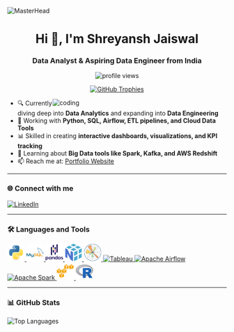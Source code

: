 ![MasterHead](https://www.sevenstarwebsolutions.com/wp-content/themes/sevenstar/img/banner-bg.gif)

<h1 align="center">Hi 👋, I'm Shreyansh Jaiswal</h1>
<h3 align="center">Data Analyst & Aspiring Data Engineer from India</h3>

<p align="center">
  <img src="https://komarev.com/ghpvc/?username=shreyanshjaiswal1&label=Profile%20views&color=0e75b6&style=flat" alt="profile views" />
</p>

<p align="center">
  <a href="https://github.com/ryo-ma/github-profile-trophy">
    <img src="https://github-profile-trophy.vercel.app/?username=shreyanshjaiswal1&theme=flat&no-frame=true&row=1&column=7" alt="GitHub Trophies" />
  </a>
</p>

<img align="right" alt="coding" width="400" src="https://media.licdn.com/dms/image/C4E12AQFS2orslcG6VA/article-cover_image-shrink_600_2000/0/1601654296846?e=2147483647&v=beta&t=itdCVYrtXaVuTDFY2naHqZsnvivxfuWmg7loyouZjDM">

- 🔍 Currently diving deep into **Data Analytics** and expanding into **Data Engineering**
- 🔧 Working with **Python, SQL, Airflow, ETL pipelines, and Cloud Data Tools**
- 📊 Skilled in creating **interactive dashboards, visualizations, and KPI tracking**
- 🌱 Learning about **Big Data tools like Spark, Kafka, and AWS Redshift**
- 📫 Reach me at: [Portfolio Website](https://shreyanshjaiswal1.github.io/Portfolio-Website)

---

### 🌐 Connect with me

<p align="left">
  <a href="https://linkedin.com/in/shreyanshjaiswal1" target="blank">
    <img align="center" src="https://raw.githubusercontent.com/rahuldkjain/github-profile-readme-generator/master/src/images/icons/Social/linked-in-alt.svg" alt="LinkedIn" height="30" width="40" />
  </a>
</p>

---

### 🛠️ Languages and Tools

<p align="left">
  <a href="https://www.python.org" target="_blank"> <img src="https://raw.githubusercontent.com/devicons/devicon/master/icons/python/python-original.svg" alt="Python" width="40" height="40"/> </a>
  <a href="https://www.w3schools.com/sql/" target="_blank"> <img src="https://raw.githubusercontent.com/devicons/devicon/master/icons/mysql/mysql-original-wordmark.svg" alt="SQL" width="40" height="40"/> </a>
  <a href="https://pandas.pydata.org/" target="_blank"> <img src="https://raw.githubusercontent.com/devicons/devicon/master/icons/pandas/pandas-original-wordmark.svg" alt="Pandas" width="40" height="40"/> </a>
  <a href="https://numpy.org/" target="_blank"> <img src="https://raw.githubusercontent.com/devicons/devicon/master/icons/numpy/numpy-original.svg" alt="NumPy" width="40" height="40"/> </a>
  <a href="https://matplotlib.org/" target="_blank"> <img src="https://raw.githubusercontent.com/devicons/devicon/master/icons/matplotlib/matplotlib-original.svg" alt="Matplotlib" width="40" height="40"/> </a>
  <a href="https://www.tableau.com/" target="_blank"> <img src="https://raw.githubusercontent.com/devicons/devicon/master/icons/tableau/tableau-original-wordmark.svg" alt="Tableau" width="40" height="40"/> </a>
  <a href="https://airflow.apache.org/" target="_blank"> <img src="https://upload.wikimedia.org/wikipedia/commons/d/de/AirflowLogo.png" alt="Apache Airflow" width="40" height="40"/> </a>
  <a href="https://spark.apache.org/" target="_blank"> <img src="https://upload.wikimedia.org/wikipedia/commons/f/f3/Apache_Spark_logo.svg" alt="Apache Spark" width="40" height="40"/> </a>
  <a href="https://aws.amazon.com/redshift/" target="_blank"> <img src="https://raw.githubusercontent.com/devicons/devicon/master/icons/amazonwebservices/amazonwebservices-original.svg" alt="AWS Redshift" width="40" height="40"/> </a>
  <a href="https://www.r-project.org/" target="_blank"> <img src="https://raw.githubusercontent.com/devicons/devicon/master/icons/r/r-original.svg" alt="R" width="40" height="40"/> </a>
</p>

---

### 📊 GitHub Stats

<p>
  <img align="center" src="https://github-readme-stats.vercel.app/api/top-langs?username=shreyanshjaiswal1&show_icons=true&locale=en&layout=compact" alt="Top Languages" />
</p>
